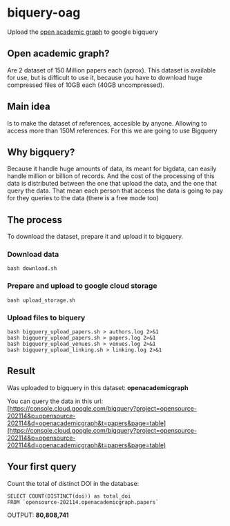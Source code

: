 # biquery-oag
Upload the [open academic graph](https://www.openacademic.ai/oag/) to google bigquery

## Open academic graph?

Are 2 dataset of 150 Million papers each (aprox). This dataset is available for use, but is difficult to use it, because you have to download huge compressed files of 10GB each (40GB uncompressed).

## Main idea 
Is to make the dataset of references, accesible by anyone. Allowing to access more than 150M references.
For this we are going to use Bigquery

## Why bigquery?
Because it handle huge amounts of data, its meant for bigdata, can easily handle million or billion of records.
And the cost of the processing of this data is distributed between the one that upload the data, and the one that query the data. That mean each person that access the data is going to pay for they queries to the data (there is a free mode too)

## The process
To download the dataset, prepare it and upload it to bigquery. 

### Download data
```
bash download.sh
```

### Prepare and upload to google cloud storage 

```
bash upload_storage.sh
```

### Upload files to biquery

```
bash bigquery_upload_papers.sh > authors.log 2>&1
bash bigquery_upload_papers.sh > papers.log 2>&1
bash bigquery_upload_venues.sh > venues.log 2>&1
bash bigquery_upload_linking.sh > linking.log 2>&1
```

## Result

Was uploaded to bigquery in this dataset:  __openacademicgraph__

You can query the data in this url: [https://console.cloud.google.com/bigquery?project=opensource-202114&p=opensource-202114&d=openacademicgraph&t=papers&page=table](https://console.cloud.google.com/bigquery?project=opensource-202114&p=opensource-202114&d=openacademicgraph&t=papers&page=table)

## Your first query
Count the total of distinct DOI in the database:

```
SELECT COUNT(DISTINCT(doi)) as total_doi
FROM `opensource-202114.openacademicgraph.papers`
```

OUTPUT: __80,808,741__




